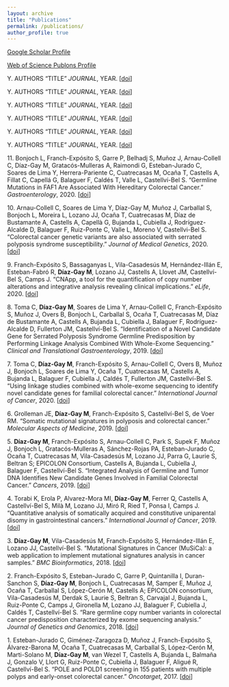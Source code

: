 ```yaml
---
layout: archive
title: "Publications"
permalink: /publications/
author_profile: true
---
```


[Google Scholar Profile](https://scholar.google.es/citations?user=0qxRj2YAAAAJ&hl=es)

[Web of Science Publons Profile](https://publons.com/researcher/G-4864-2017/)


Y\. AUTHORS “TITLE” *JOURNAL*, YEAR. [[doi](XXXXXXXXXXX)]

Y\. AUTHORS “TITLE” *JOURNAL*, YEAR. [[doi](XXXXXXXXXXX)]

Y\. AUTHORS “TITLE” *JOURNAL*, YEAR. [[doi](XXXXXXXXXXX)]

Y\. AUTHORS “TITLE” *JOURNAL*, YEAR. [[doi](XXXXXXXXXXX)]

Y\. AUTHORS “TITLE” *JOURNAL*, YEAR. [[doi](XXXXXXXXXXX)]

Y\. AUTHORS “TITLE” *JOURNAL*, YEAR. [[doi](XXXXXXXXXXX)]

11\. Bonjoch L, Franch-Expósito S, Garre P, Belhadj S, Muñoz J, Arnau-Collell C, Díaz-Gay M, Gratacós-Mulleras A, Raimondi G, Esteban-Jurado C, Soares de Lima Y, Herrera-Pariente C, Cuatrecasas M, Ocaña T, Castells A, Fillat C, Capellá G, Balaguer F, Caldés T, Valle L, Castellví-Bel S. “Germline Mutations in FAF1 Are Associated With Hereditary Colorectal Cancer.” *Gastroenterology*, 2020. [[doi](https://doi.org/10.1053/j.gastro.2020.03.015)]

10\. Arnau-Collell C, Soares de Lima Y, Díaz-Gay M, Muñoz J, Carballal S, Bonjoch L, Moreira L, Lozano JJ, Ocaña T, Cuatrecasas M, Díaz de Bustamante A, Castells A, Capellà G, Bujanda L, Cubiella J, Rodríguez-Alcalde D, Balaguer F, Ruiz-Ponte C, Valle L, Moreno V, Castellvi-Bel S. “Colorectal cancer genetic variants are also associated with serrated polyposis syndrome susceptibility.” *Journal of Medical Genetics*, 2020. [[doi](https://doi.org/10.1136/jmedgenet-2019-106374)]

9\. Franch-Expósito S, Bassaganyas L, Vila-Casadesús M, Hernández-Illán E, Esteban-Fabró R, __Díaz-Gay M__, Lozano JJ, Castells A, Llovet JM, Castellví-Bel S, Camps J. “CNApp, a tool for the quantification of copy number alterations and integrative analysis revealing clinical implications.” *eLife*, 2020. [[doi](https://doi.org/10.7554/elife.50267)]

8\. Toma C, __Díaz-Gay M__, Soares de Lima Y, Arnau-Collell C, Franch-Expósito S, Muñoz J, Overs B, Bonjoch L, Carballal S, Ocaña T, Cuatrecasas M, Díaz de Bustamante A, Castells A, Bujanda L, Cubiella J, Balaguer F, Rodríguez-Alcalde D, Fullerton JM, Castellví-Bel S. “Identification of a Novel Candidate Gene for Serrated Polyposis Syndrome Germline Predisposition by Performing Linkage Analysis Combined With Whole-Exome Sequencing.” *Clinical and Translational Gastroenterology*, 2019. [[doi](https://doi.org/10.14309/ctg.0000000000000100)]

7\. Toma C, __Díaz-Gay M__, Franch-Expósito S, Arnau-Collell C, Overs B, Muñoz J, Bonjoch L, Soares de Lima Y, Ocaña T, Cuatrecasas M, Castells A, Bujanda L, Balaguer F, Cubiella J, Caldés T, Fullerton JM, Castellví-Bel S. “Using linkage studies combined with whole-exome sequencing to identify novel candidate genes for familial colorectal cancer.” *International Journal of Cancer*, 2020. [[doi](https://doi.org/10.1002/ijc.32683)]

6\. Grolleman JE, __Díaz-Gay M__, Franch-Expósito S, Castellví-Bel S, de Voer RM. “Somatic mutational signatures in polyposis and colorectal cancer.” *Molecular Aspects of Medicine*, 2019. [[doi](https://doi.org/10.1016/j.mam.2019.05.002)]

5\. __Díaz-Gay M__, Franch-Expósito S, Arnau-Collell C, Park S, Supek F, Muñoz J, Bonjoch L, Gratacós-Mulleras A, Sánchez-Rojas PA, Esteban-Jurado C, Ocaña T, Cuatrecasas M, Vila-Casadesús M, Lozano JJ, Parra G, Laurie S, Beltran S; EPICOLON Consortium, Castells A, Bujanda L, Cubiella J, Balaguer F, Castellví-Bel S. “Integrated Analysis of Germline and Tumor DNA Identifies New Candidate Genes Involved in Familial Colorectal Cancer.” *Cancers*, 2019. [[doi](https://doi.org/10.3390/cancers11030362)]

4\. Torabi K, Erola P, Alvarez-Mora MI, __Díaz-Gay M__, Ferrer Q, Castells A, Castellví-Bel S, Milà M, Lozano JJ, Miró R, Ried T, Ponsa I, Camps J. “Quantitative analysis of somatically acquired and constitutive uniparental disomy in gastrointestinal cancers.” *International Journal of Cancer*, 2019. [[doi](https://doi.org/10.1002/ijc.31936)]

3\. __Díaz-Gay M__, Vila-Casadesús M, Franch-Expósito S, Hernández-Illán E, Lozano JJ, Castellví-Bel S. “Mutational Signatures in Cancer (MuSiCa): a web application to implement mutational signatures analysis in cancer samples.” *BMC Bioinformatics*, 2018. [[doi](https://doi.org/10.1186/s12859-018-2234-y)]

2\. Franch-Expósito S, Esteban-Jurado C, Garre P, Quintanilla I, Duran-Sanchon S, __Díaz-Gay M__, Bonjoch L, Cuatrecasas M, Samper E, Muñoz J, Ocaña T, Carballal S, López-Cerón M, Castells A; EPICOLON consortium, Vila-Casadesús M, Derdak S, Laurie S, Beltran S, Carvajal J, Bujanda L, Ruiz-Ponte C, Camps J, Gironella M, Lozano JJ, Balaguer F, Cubiella J, Caldés T, Castellví-Bel S. “Rare germline copy number variants in colorectal cancer predisposition characterized by exome sequencing analysis.” *Journal of Genetics and Genomics*, 2018. [[doi](https://doi.org/10.1016/j.jgg.2017.12.001)]

1\. Esteban-Jurado C, Giménez-Zaragoza D, Muñoz J, Franch-Expósito S, Álvarez-Barona M, Ocaña T, Cuatrecasas M, Carballal S, López-Cerón M, Marti-Solano M, __Díaz-Gay M__, van Wezel T, Castells A, Bujanda L, Balmaña J, Gonzalo V, Llort G, Ruiz-Ponte C, Cubiella J, Balaguer F, Aligué R, Castellví-Bel S. “POLE and POLD1 screening in 155 patients with multiple polyps and early-onset colorectal cancer.” *Oncotarget*, 2017. [[doi](https://doi.org/10.18632/oncotarget.15810)]
